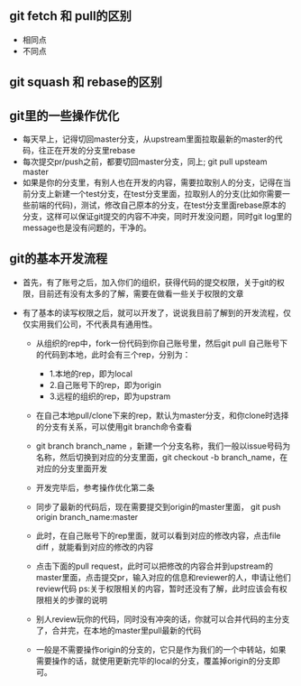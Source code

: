 ## git fetch 和 pull的区别

+ 相同点
+ 不同点



## git squash 和 rebase的区别







## git里的一些操作优化

* 每天早上，记得切回master分支，从upstream里面拉取最新的master的代码，往正在开发的分支里rebase
* 每次提交pr/push之前，都要切回master分支，同上; git pull upsteam master
* 如果是你的分支里，有别人也在开发的内容，需要拉取别人的分支，记得在当前分支上新建一个test分支，在test分支里面，拉取别人的分支(比如你需要一些前端的代码)，测试，修改自己原本的分支，在test分支里面rebase原本的分支，这样可以保证git提交的内容不冲突，同时开发没问题，同时git log里的message也是没有问题的，干净的。



##  git的基本开发流程

* 首先，有了账号之后，加入你们的组织，获得代码的提交权限，关于git的权限，目前还有没有太多的了解，需要在做看一些关于权限的文章

* 有了基本的读写权限之后，就可以开发了，说说我目前了解到的开发流程，仅仅实用我们公司，不代表具有通用性。

  * 从组织的rep中，fork一份代码到你自己账号里，然后git pull 自己账号下的代码到本地，此时会有三个rep，分别为：

    * 1.本地的rep，即为local
    * 2.自己账号下的rep，即为origin
    * 3.远程的组织的rep，即为upstram

  * 在自己本地pull/clone下来的rep，默认为master分支，和你clone时选择的分支有关系，可以使用git branch命令查看

  * git branch branch_name ，新建一个分支名称，我们一般以issue号码为名称，然后切换到对应的分支里面，git checkout -b branch_name，在对应的分支里面开发

  * 开发完毕后，参考操作优化第二条

  * 同步了最新的代码后，现在需要提交到origin的master里面， git push origin branch_name:master

  * 此时，在自己账号下的rep里面，就可以看到对应的修改内容，点击file diff ，就能看到对应的修改的内容

  * 点击下面的pull request，此时可以把修改的内容合并到upstream的master里面，点击提交pr，输入对应的信息和reviewer的人，申请让他们review代码 ps:关于权限相关的内容，暂时还没有了解，此时应该会有权限相关的步骤的说明

  * 别人review玩你的代码，同时没有冲突的话，你就可以合并代码的主分支了，合并完，在本地的master里pull最新的代码

  * 一般是不需要操作origin的分支的，它只是作为我们的一个中转站，如果需要操作的话，就使用更新完毕的local的分支，覆盖掉origin的分支即可。

    